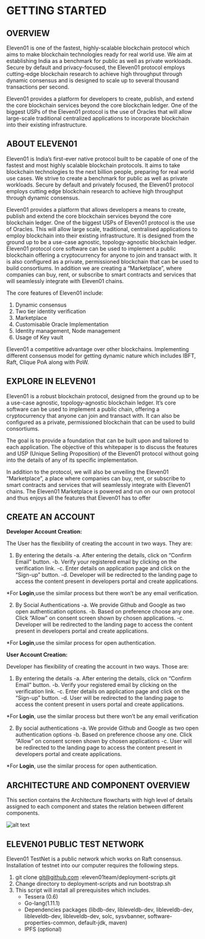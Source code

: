 # GETTING STARTED
## OVERVIEW

Eleven01 is one of the fastest, highly-scalable blockchain protocol which aims to make blockchain technologies ready for real world use. We aim at establishing India as a benchmark for public as well as private workloads. Secure by default and privacy-focused, the Eleven01 protocol employs cutting-edge blockchain research to achieve high throughput through dynamic consensus and is designed to scale up to several thousand transactions per second.

Eleven01 provides a platform for developers to create, publish, and extend the core blockchain services beyond the core blockchain ledger. One of the biggest USPs of the Eleven01 protocol is the use of Oracles that will allow large-scale traditional centralized applications to incorporate blockchain into their existing infrastructure.

## ABOUT ELEVEN01

Eleven01 is India’s first-ever native protocol built to be capable of one of the fastest and most highly scalable blockchain protocols. It aims to take blockchain technologies to the next billion people, preparing for real world use cases. We strive to create a benchmark for public as well as private workloads. Secure by default and privately focused, the Eleven01 protocol employs cutting edge blockchain research to achieve high throughput through dynamic consensus.

Eleven01 provides a platform that allows developers a means to create, publish and extend the core blockchain services beyond the core blockchain ledger. One of the biggest USPs of Eleven01 protocol is the use of Oracles. This will allow large scale, traditional, centralised applications to employ blockchain into their existing infrastructure. It is designed from the ground up to be a use-case agnostic, topology-agnostic blockchain ledger.
Eleven01 protocol core software can be used to implement a public blockchain offering a cryptocurrency for anyone to join and transact with. It is also configured as a private, permissioned blockchain that can be used to build consortiums. In addition we are creating a “Marketplace”, where companies can buy, rent, or subscribe to smart contracts and services that will seamlessly integrate with Eleven01 chains.

The core features of Eleven01 include:

1. Dynamic consensus
2. Two tier identity verification 
3. Marketplace 
4. Customisable Oracle Implementation 
5. Identity management, Node management 
6. Usage of Key vault 

Eleven01 a competitive advantage over other blockchains. Implementing different consensus model for getting dynamic nature which includes IBFT, Raft, Clique PoA along with PoW.

## EXPLORE IN ELEVEN01

Eleven01 is a robust blockchain protocol, designed from the ground up to be a use-case agnostic, topology-agnostic blockchain ledger. It’s core software can be used to implement a public chain, offering a cryptocurrency that anyone can join and transact with. It can also be configured as a private, permissioned blockchain that can be used to build consortiums.

The goal is to provide a foundation that can be built upon and tailored to each application. The objective of this whitepaper is to discuss the features and USP (Unique Selling Proposition) of the Eleven01 protocol without going into the details of any of its specific implementation.

In addition to the protocol, we will also be unveiling the Eleven01 “Marketplace”, a place where companies can buy, rent, or subscribe to smart contracts and services that will seamlessly integrate with Eleven01 chains. The Eleven01 Marketplace is powered and run on our own protocol and thus enjoys all the features that Eleven01 has to offer

## CREATE AN ACCOUNT

**Developer Account Creation:**

The User has the flexibility of creating the account in two ways. They are:

1. By entering the details
  -a. After entering the details, click on “Confirm Email” button.
  -b. Verify your registered email by clicking on the verification link.
  -c. Enter details on application page and click on the “Sign-up” button.
  -d. Developer will be redirected to the landing page to access the content present in developers portal and create applications.
  
 *For **Login**,use the similar process but there won’t be any email verification.
 
2. By Social Authentications
  -a. We provide Github and Google as two open authentication options.
  -b. Based on preference choose any one. Click “Allow” on consent screen shown by chosen applications.
  -c. Developer will be redirected to the landing page to access the content present in developers portal and create applications.
  
*For **Login**,use the similar process for open authentication.
 
**User Account Creation:**

Developer has flexibility of creating the account in two ways. Those are:

1. By entering the details
  -a. After entering the details, click on “Confirm Email” button.
  -b. Verify your registered email by clicking on the verification link.
  -c. Enter details on application page and click on the “Sign-up” button.
  -d. User will be redirected to the landing page to access the content present in users portal and create applications.
  
*For **Login**, use the similar process but there won’t be any email verification

2. By social authentications
  -a. We provide Github and Google as two open authentication options
  -b. Based on preference choose any one. Click “Allow” on consent screen shown by chosen applications
  -c. User will be redirected to the landing page to access the content present in developers portal and create applications.
  
*For **Login**, use the similar process for open authentication.

## ARCHITECTURE AND COMPONENT OVERVIEW

This section contains the Architecture flowcharts with high level of details assigned to each component and states the relation between different components.

![alt text](https://developers.eleven01.io/assets/images/overview-structure.png)

## ELEVEN01 PUBLIC TEST NETWORK

Eleven01 TestNet is a public network which works on Raft consensus. Installation of testnet into our computer requires the following steps.

1. git clone  [git@github.com](https://developers.eleven01.io/)  :eleven01team/deployment-scripts.git
2. Change directory to deployment-scripts and run bootstrap.sh
3. This script will install all prerequisites which includes.
   - Tessera (0.6)
   - Go-lang(1.11.1)
   - Dependencies packages (libdb-dev, libleveldb-dev, libleveldb-dev, libleveldb-dev, libleveldb-dev, solc, sysvbanner, software-              properties-common, default-jdk, maven)
   - IPFS (optional)


